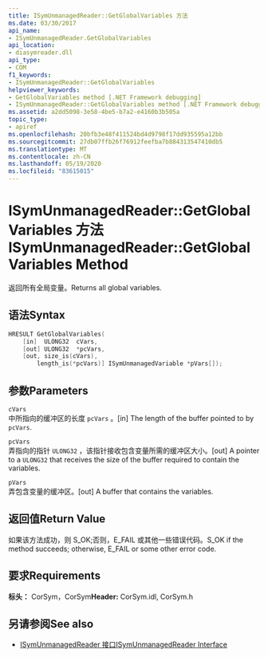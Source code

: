 ```yaml
---
title: ISymUnmanagedReader::GetGlobalVariables 方法
ms.date: 03/30/2017
api_name:
- ISymUnmanagedReader.GetGlobalVariables
api_location:
- diasymreader.dll
api_type:
- COM
f1_keywords:
- ISymUnmanagedReader::GetGlobalVariables
helpviewer_keywords:
- GetGlobalVariables method [.NET Framework debugging]
- ISymUnmanagedReader::GetGlobalVariables method [.NET Framework debugging]
ms.assetid: a2dd5098-3e58-4be5-b7a2-e4160b3b505a
topic_type:
- apiref
ms.openlocfilehash: 20bfb3e48f411524bd4d9798f17dd935595a12bb
ms.sourcegitcommit: 27db07ffb26f76912feefba7b884313547410db5
ms.translationtype: MT
ms.contentlocale: zh-CN
ms.lasthandoff: 05/19/2020
ms.locfileid: "83615015"
---
```

# <a name="isymunmanagedreadergetglobalvariables-method"></a><span data-ttu-id="b080f-102">ISymUnmanagedReader::GetGlobalVariables 方法</span><span class="sxs-lookup"><span data-stu-id="b080f-102">ISymUnmanagedReader::GetGlobalVariables Method</span></span>
<span data-ttu-id="b080f-103">返回所有全局变量。</span><span class="sxs-lookup"><span data-stu-id="b080f-103">Returns all global variables.</span></span>  
  
## <a name="syntax"></a><span data-ttu-id="b080f-104">语法</span><span class="sxs-lookup"><span data-stu-id="b080f-104">Syntax</span></span>  
  
```cpp  
HRESULT GetGlobalVariables(  
    [in]  ULONG32  cVars,  
    [out] ULONG32  *pcVars,  
    [out, size_is(cVars),  
        length_is(*pcVars)] ISymUnmanagedVariable *pVars[]);  
```  
  
## <a name="parameters"></a><span data-ttu-id="b080f-105">参数</span><span class="sxs-lookup"><span data-stu-id="b080f-105">Parameters</span></span>  
 `cVars`  
 <span data-ttu-id="b080f-106">中所指向的缓冲区的长度 `pcVars` 。</span><span class="sxs-lookup"><span data-stu-id="b080f-106">[in] The length of the buffer pointed to by `pcVars`.</span></span>  
  
 `pcVars`  
 <span data-ttu-id="b080f-107">弄指向的指针 `ULONG32` ，该指针接收包含变量所需的缓冲区大小。</span><span class="sxs-lookup"><span data-stu-id="b080f-107">[out] A pointer to a `ULONG32` that receives the size of the buffer required to contain the variables.</span></span>  
  
 `pVars`  
 <span data-ttu-id="b080f-108">弄包含变量的缓冲区。</span><span class="sxs-lookup"><span data-stu-id="b080f-108">[out] A buffer that contains the variables.</span></span>  
  
## <a name="return-value"></a><span data-ttu-id="b080f-109">返回值</span><span class="sxs-lookup"><span data-stu-id="b080f-109">Return Value</span></span>  
 <span data-ttu-id="b080f-110">如果该方法成功，则 S_OK;否则，E_FAIL 或其他一些错误代码。</span><span class="sxs-lookup"><span data-stu-id="b080f-110">S_OK if the method succeeds; otherwise, E_FAIL or some other error code.</span></span>  
  
## <a name="requirements"></a><span data-ttu-id="b080f-111">要求</span><span class="sxs-lookup"><span data-stu-id="b080f-111">Requirements</span></span>  
 <span data-ttu-id="b080f-112">**标头：** CorSym，CorSym</span><span class="sxs-lookup"><span data-stu-id="b080f-112">**Header:** CorSym.idl, CorSym.h</span></span>  
  
## <a name="see-also"></a><span data-ttu-id="b080f-113">另请参阅</span><span class="sxs-lookup"><span data-stu-id="b080f-113">See also</span></span>

- [<span data-ttu-id="b080f-114">ISymUnmanagedReader 接口</span><span class="sxs-lookup"><span data-stu-id="b080f-114">ISymUnmanagedReader Interface</span></span>](isymunmanagedreader-interface.md)
